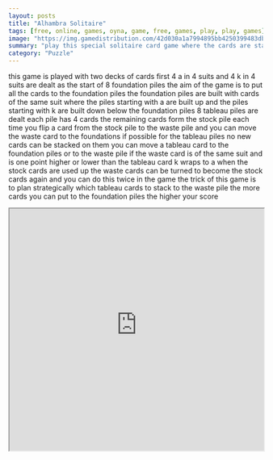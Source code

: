 ```yaml
---
layout: posts
title: "Alhambra Solitaire"
tags: [free, online, games, oyna, game, free, games, play, play, games]
image: "https://img.gamedistribution.com/42d030a1a7994895bb4250399483dbf7.jpg"
summary: "play this special solitaire card game where the cards are stacked on the waste pile  free online games oyna game free games play play games"
category: "Puzzle"
---
```


this game is played with two decks of cards first 4 a in 4 suits and 4 k in 4 suits are dealt as the start of 8 foundation piles the aim of the game is to put all the cards to the foundation piles the foundation piles are built with cards of the same suit where the piles starting with a are built up and the piles starting with k are built down below the foundation piles 8 tableau piles are dealt each pile has 4 cards the remaining cards form the stock pile each time you flip a card from the stock pile to the waste pile and you can move the waste card to the foundations if possible for the tableau piles no new cards can be stacked on them you can move a tableau card to the foundation piles or to the waste pile if the waste card is of the same suit and is one point higher or lower than the tableau card k wraps to a when the stock cards are used up the waste cards can be turned to become the stock cards again and you can do this twice in the game the trick of this game is to plan strategically which tableau cards to stack to the waste pile the more cards you can put to the foundation piles the higher your score

<iframe width="100%" height="480px;" src="https://html5.gamedistribution.com/42d030a1a7994895bb4250399483dbf7/"></iframe>